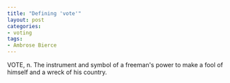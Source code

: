 ```yaml
---
title: "Defining 'vote'"
layout: post
categories:
- voting
tags:
- Ambrose Bierce
---
```


VOTE, n. The instrument and symbol of a freeman's power to make a fool of himself and a wreck of his country.